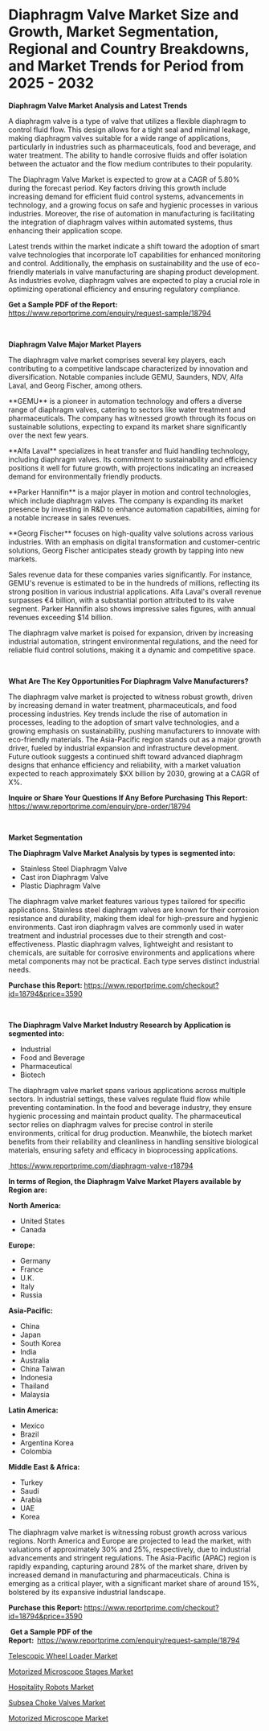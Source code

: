 <p><h1>Diaphragm Valve Market Size and Growth, Market Segmentation, Regional and Country Breakdowns, and Market Trends for Period from 2025 -  2032</h1></p><p><strong>Diaphragm Valve Market Analysis and Latest Trends</strong></p>
<p><p>A diaphragm valve is a type of valve that utilizes a flexible diaphragm to control fluid flow. This design allows for a tight seal and minimal leakage, making diaphragm valves suitable for a wide range of applications, particularly in industries such as pharmaceuticals, food and beverage, and water treatment. The ability to handle corrosive fluids and offer isolation between the actuator and the flow medium contributes to their popularity.</p><p>The Diaphragm Valve Market is expected to grow at a CAGR of 5.80% during the forecast period. Key factors driving this growth include increasing demand for efficient fluid control systems, advancements in technology, and a growing focus on safe and hygienic processes in various industries. Moreover, the rise of automation in manufacturing is facilitating the integration of diaphragm valves within automated systems, thus enhancing their application scope.</p><p>Latest trends within the market indicate a shift toward the adoption of smart valve technologies that incorporate IoT capabilities for enhanced monitoring and control. Additionally, the emphasis on sustainability and the use of eco-friendly materials in valve manufacturing are shaping product development. As industries evolve, diaphragm valves are expected to play a crucial role in optimizing operational efficiency and ensuring regulatory compliance.</p></p>
<p><strong>Get a Sample PDF of the Report:&nbsp;</strong> <a href="https://www.reportprime.com/enquiry/request-sample/18794?utm_campaign=1900&utm_medium=2&utm_source=Github&utm_content=ia&utm_term=19032025&utm_id=diaphragm-valve">https://www.reportprime.com/enquiry/request-sample/18794</a></p>
<p>&nbsp;</p>
<p><strong>Diaphragm Valve Major Market Players</strong></p>
<p><p>The diaphragm valve market comprises several key players, each contributing to a competitive landscape characterized by innovation and diversification. Notable companies include GEMU, Saunders, NDV, Alfa Laval, and Georg Fischer, among others. </p><p>**GEMU** is a pioneer in automation technology and offers a diverse range of diaphragm valves, catering to sectors like water treatment and pharmaceuticals. The company has witnessed growth through its focus on sustainable solutions, expecting to expand its market share significantly over the next few years.</p><p>**Alfa Laval** specializes in heat transfer and fluid handling technology, including diaphragm valves. Its commitment to sustainability and efficiency positions it well for future growth, with projections indicating an increased demand for environmentally friendly products.</p><p>**Parker Hannifin** is a major player in motion and control technologies, which include diaphragm valves. The company is expanding its market presence by investing in R&D to enhance automation capabilities, aiming for a notable increase in sales revenues.</p><p>**Georg Fischer** focuses on high-quality valve solutions across various industries. With an emphasis on digital transformation and customer-centric solutions, Georg Fischer anticipates steady growth by tapping into new markets.</p><p>Sales revenue data for these companies varies significantly. For instance, GEMU's revenue is estimated to be in the hundreds of millions, reflecting its strong position in various industrial applications. Alfa Laval's overall revenue surpasses €4 billion, with a substantial portion attributed to its valve segment. Parker Hannifin also shows impressive sales figures, with annual revenues exceeding $14 billion.</p><p>The diaphragm valve market is poised for expansion, driven by increasing industrial automation, stringent environmental regulations, and the need for reliable fluid control solutions, making it a dynamic and competitive space.</p></p>
<p>&nbsp;</p>
<p><strong>What Are The Key Opportunities For Diaphragm Valve Manufacturers?</strong></p>
<p><p>The diaphragm valve market is projected to witness robust growth, driven by increasing demand in water treatment, pharmaceuticals, and food processing industries. Key trends include the rise of automation in processes, leading to the adoption of smart valve technologies, and a growing emphasis on sustainability, pushing manufacturers to innovate with eco-friendly materials. The Asia-Pacific region stands out as a major growth driver, fueled by industrial expansion and infrastructure development. Future outlook suggests a continued shift toward advanced diaphragm designs that enhance efficiency and reliability, with a market valuation expected to reach approximately $XX billion by 2030, growing at a CAGR of X%.</p></p>
<p><strong>Inquire or Share Your Questions If Any Before Purchasing This Report:</strong> <a href="https://www.reportprime.com/enquiry/pre-order/18794?utm_campaign=1900&utm_medium=2&utm_source=Github&utm_content=ia&utm_term=19032025&utm_id=diaphragm-valve">https://www.reportprime.com/enquiry/pre-order/18794</a></p>
<p>&nbsp;</p>
<p><strong>Market Segmentation</strong></p>
<p><strong>The Diaphragm Valve Market Analysis by types is segmented into:</strong></p>
<p><ul><li>Stainless Steel Diaphragm Valve</li><li>Cast iron Diaphragm Valve</li><li>Plastic Diaphragm Valve</li></ul></p>
<p><p>The diaphragm valve market features various types tailored for specific applications. Stainless steel diaphragm valves are known for their corrosion resistance and durability, making them ideal for high-pressure and hygienic environments. Cast iron diaphragm valves are commonly used in water treatment and industrial processes due to their strength and cost-effectiveness. Plastic diaphragm valves, lightweight and resistant to chemicals, are suitable for corrosive environments and applications where metal components may not be practical. Each type serves distinct industrial needs.</p></p>
<p><strong>Purchase this Report:&nbsp;</strong><a href="https://www.reportprime.com/checkout?id=18794&price=3590&utm_campaign=1900&utm_medium=2&utm_source=Github&utm_content=ia&utm_term=19032025&utm_id=diaphragm-valve">https://www.reportprime.com/checkout?id=18794&price=3590</a></p>
<p>&nbsp;</p>
<p><strong>The Diaphragm Valve Market Industry Research by Application is segmented into:</strong></p>
<p><ul><li>Industrial</li><li>Food and Beverage</li><li>Pharmaceutical</li><li>Biotech</li></ul></p>
<p><p>The diaphragm valve market spans various applications across multiple sectors. In industrial settings, these valves regulate fluid flow while preventing contamination. In the food and beverage industry, they ensure hygienic processing and maintain product quality. The pharmaceutical sector relies on diaphragm valves for precise control in sterile environments, critical for drug production. Meanwhile, the biotech market benefits from their reliability and cleanliness in handling sensitive biological materials, ensuring safety and efficacy in bioprocessing applications.</p></p>
<p><a href="https://www.reportprime.com/diaphragm-valve-r18794?utm_campaign=1900&utm_medium=2&utm_source=Github&utm_content=ia&utm_term=19032025&utm_id=diaphragm-valve">&nbsp;https://www.reportprime.com/diaphragm-valve-r18794</a></p>
<p><strong>In terms of Region, the Diaphragm Valve Market Players available by Region are:</strong></p>
<p>
    <p> <strong> North America: </strong>
        <ul>
            <li>United States</li>
            <li>Canada</li>
        </ul>
        </p> 
    <p> <strong> Europe: </strong>
        <ul>
            <li>Germany</li>
            <li>France</li>
            <li>U.K.</li>
            <li>Italy</li>
            <li>Russia</li>
        </ul>
        </p> 
    <p> <strong> Asia-Pacific: </strong>
        <ul>
            <li>China</li>
            <li>Japan</li>
            <li>South Korea</li>
            <li>India</li>
            <li>Australia</li>
            <li>China Taiwan</li>
            <li>Indonesia</li>
            <li>Thailand</li>
            <li>Malaysia</li>
        </ul>
        </p> 
    <p> <strong> Latin America: </strong>
        <ul>
            <li>Mexico</li>
            <li>Brazil</li>
            <li>Argentina Korea</li>
            <li>Colombia</li>
        </ul>
        </p> 
    <p> <strong> Middle East & Africa: </strong>
        <ul>
            <li>Turkey</li>
            <li>Saudi</li>
            <li>Arabia</li>
            <li>UAE</li>
            <li>Korea</li>
        </ul>
    </p>
    </p>
<p><p>The diaphragm valve market is witnessing robust growth across various regions. North America and Europe are projected to lead the market, with valuations of approximately 30% and 25%, respectively, due to industrial advancements and stringent regulations. The Asia-Pacific (APAC) region is rapidly expanding, capturing around 28% of the market share, driven by increased demand in manufacturing and pharmaceuticals. China is emerging as a critical player, with a significant market share of around 15%, bolstered by its expansive industrial landscape.</p></p>
<p><strong>Purchase this Report: </strong><a href="https://www.reportprime.com/checkout?id=18794&price=3590&utm_campaign=1900&utm_medium=2&utm_source=Github&utm_content=ia&utm_term=19032025&utm_id=diaphragm-valve">https://www.reportprime.com/checkout?id=18794&price=3590</a></p>
<p>&nbsp;<strong>Get a Sample PDF of the Report:&nbsp;&nbsp;</strong><a href="https://www.reportprime.com/enquiry/request-sample/18794?utm_campaign=1900&utm_medium=2&utm_source=Github&utm_content=ia&utm_term=19032025&utm_id=diaphragm-valve">https://www.reportprime.com/enquiry/request-sample/18794</a></p>
<p><strong></strong></p>
<p><p><a href="https://github.com/phillpfantis/Market-Research-Report-List-1/blob/main/telescopic-wheel-loader-market.md?utm_campaign=1900&utm_medium=2&utm_source=Github&utm_content=ia&utm_term=19032025&utm_id=diaphragm-valve">Telescopic Wheel Loader Market</a></p><p><a href="https://github.com/casalalimo40/Market-Research-Report-List-1/blob/main/motorized-microscope-stages-market.md?utm_campaign=1900&utm_medium=2&utm_source=Github&utm_content=ia&utm_term=19032025&utm_id=diaphragm-valve">Motorized Microscope Stages Market</a></p><p><a href="https://github.com/asoauoldag3n/Market-Research-Report-List-1/blob/main/hospitality-robots-market.md?utm_campaign=1900&utm_medium=2&utm_source=Github&utm_content=ia&utm_term=19032025&utm_id=diaphragm-valve">Hospitality Robots Market</a></p><p><a href="https://github.com/baraohinze3x/Market-Research-Report-List-1/blob/main/subsea-choke-valves-market.md?utm_campaign=1900&utm_medium=2&utm_source=Github&utm_content=ia&utm_term=19032025&utm_id=diaphragm-valve">Subsea Choke Valves Market</a></p><p><a href="https://github.com/careymartta6/Market-Research-Report-List-1/blob/main/motorized-microscope-market.md?utm_campaign=1900&utm_medium=2&utm_source=Github&utm_content=ia&utm_term=19032025&utm_id=diaphragm-valve">Motorized Microscope Market</a></p></p>